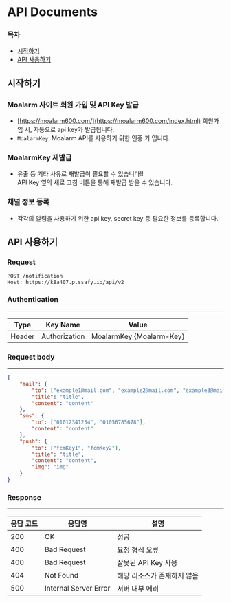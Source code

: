 
# API Documents

### 목차
- [시작하기](#시작하기)
- [API 사용하기](#API-사용하기)

## 시작하기

### Moalarm 사이트 회원 가입 및 API Key 발급
- [https://moalarm600.com/](https://moalarm600.com/index.html) 회원가입 시, 자동으로 api key가 발급됩니다.
- `MoalarmKey`: Moalarm API를 사용하기 위한 인증 키 입니다.

### MoalarmKey 재발급
- 유출 등 기타 사유로 재발급이 필요할 수 있습니다‼️   
  API Key 옆의 새로 고침 버튼을 통해 재발급 받을 수 있습니다.

### 채널 정보 등록
- 각각의 알림을 사용하기 위한 api key, secret key 등 필요한 정보를 등록합니다.


## API 사용하기

### Request
```
POST /notification
Host: https://k8a407.p.ssafy.io/api/v2
```


### Authentication

---

| Type | Key Name | Value |
| --- | --- | --- |
| Header | Authorization | MoalarmKey {Moalarm-Key} |


### Request body

---

```json
{
    "mail": {
        "to": ["example1@mail.com", "example2@mail.com", "example3@mail.com"],
        "title": "title",
        "content": "content"
    },
    "sms": {
        "to": ["01012341234", "01056785678"],
        "content": "content"
    },
    "push": {
        "to": ["fcmKey1", "fcmKey2"],
        "title": "title",
        "content": "content",
        "img": "img"
    }
}
```

### Response

---

| 응답 코드 | 응답명 | 설명 |
| --- | --- | --- |
| 200 | OK | 성공 |
| 400 | Bad Request | 요청 형식 오류 |
| 400 | Bad Request | 잘못된 API Key 사용 |
| 404 | Not Found | 해당 리소스가 존재하지 않음 |
| 500 | Internal Server Error | 서버 내부 에러 |